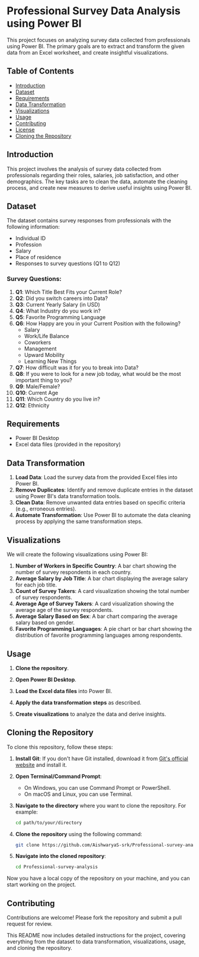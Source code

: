 # Professional Survey Data Analysis using Power BI

This project focuses on analyzing survey data collected from professionals using Power BI. The primary goals are to extract and transform the given data from an Excel worksheet, and create insightful visualizations.

## Table of Contents

- [Introduction](#introduction)
- [Dataset](#dataset)
- [Requirements](#requirements)
- [Data Transformation](#data-transformation)
- [Visualizations](#visualizations)
- [Usage](#usage)
- [Contributing](#contributing)
- [License](#license)
- [Cloning the Repository](#cloning-the-repository)

## Introduction

This project involves the analysis of survey data collected from professionals regarding their roles, salaries, job satisfaction, and other demographics. The key tasks are to clean the data, automate the cleaning process, and create new measures to derive useful insights using Power BI.

## Dataset

The dataset contains survey responses from professionals with the following information:

- Individual ID
- Profession
- Salary
- Place of residence
- Responses to survey questions (Q1 to Q12)

### Survey Questions:

1. **Q1**: Which Title Best Fits your Current Role?
2. **Q2**: Did you switch careers into Data?
3. **Q3**: Current Yearly Salary (in USD)
4. **Q4**: What Industry do you work in?
5. **Q5**: Favorite Programming Language
6. **Q6**: How Happy are you in your Current Position with the following? 
   - Salary
   - Work/Life Balance
   - Coworkers
   - Management
   - Upward Mobility
   - Learning New Things
7. **Q7**: How difficult was it for you to break into Data?
8. **Q8**: If you were to look for a new job today, what would be the most important thing to you?
9. **Q9**: Male/Female?
10. **Q10**: Current Age
11. **Q11**: Which Country do you live in?
12. **Q12**: Ethnicity

## Requirements

- Power BI Desktop
- Excel data files (provided in the repository)

## Data Transformation

1. **Load Data**: Load the survey data from the provided Excel files into Power BI.
2. **Remove Duplicates**: Identify and remove duplicate entries in the dataset using Power BI's data transformation tools.
3. **Clean Data**: Remove unwanted data entries based on specific criteria (e.g., erroneous entries).
4. **Automate Transformation**: Use Power BI to automate the data cleaning process by applying the same transformation steps.

## Visualizations

We will create the following visualizations using Power BI:

1. **Number of Workers in Specific Country**: A bar chart showing the number of survey respondents in each country.
2. **Average Salary by Job Title**: A bar chart displaying the average salary for each job title.
3. **Count of Survey Takers**: A card visualization showing the total number of survey respondents.
4. **Average Age of Survey Takers**: A card visualization showing the average age of the survey respondents.
5. **Average Salary Based on Sex**: A bar chart comparing the average salary based on gender.
6. **Favorite Programming Languages**: A pie chart or bar chart showing the distribution of favorite programming languages among respondents.

## Usage

1. **Clone the repository**.

2. **Open Power BI Desktop**.

3. **Load the Excel data files** into Power BI.

4. **Apply the data transformation steps** as described.

5. **Create visualizations** to analyze the data and derive insights.

## Cloning the Repository

To clone this repository, follow these steps:

1. **Install Git**: If you don't have Git installed, download it from [Git's official website](https://git-scm.com/downloads) and install it.

2. **Open Terminal/Command Prompt**:
   - On Windows, you can use Command Prompt or PowerShell.
   - On macOS and Linux, you can use Terminal.

3. **Navigate to the directory** where you want to clone the repository. For example:
   ```sh
   cd path/to/your/directory
   ```

4. **Clone the repository** using the following command:
   ```sh
   git clone https://github.com/AishwaryaS-srk/Professional-survey-analysis
   ```

5. **Navigate into the cloned repository**:
   ```sh
   cd Professional-survey-analysis
   ```

Now you have a local copy of the repository on your machine, and you can start working on the project.

## Contributing

Contributions are welcome! Please fork the repository and submit a pull request for review.



This README now includes detailed instructions for the project, covering everything from the dataset to data transformation, visualizations, usage, and cloning the repository.
